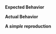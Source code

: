 <!--
  Thanks for filing an issue on Relay Link!

  Please make sure that you include the following information to ensure that your issue is actionable.

  If you're filing a feature request, you do not need to follow the outline below,
  but please check the label for feature below
-->

**Expected Behavior**
<!--
What you were trying to accomplish when the bug occurred, and as much code as possible related to the source of the problem.
-->

**Actual Behavior**
<!--
A description of what actually happened, including a screenshot or copy-paste of any related error messages, logs, or other output that might be related.
Places to look for information include your browser console, server console, and network logs.
-->

**A _simple_ reproduction**
<!--
example: A Codesandbox or GitHub repository that anyone can clone to observe the problem
-->


